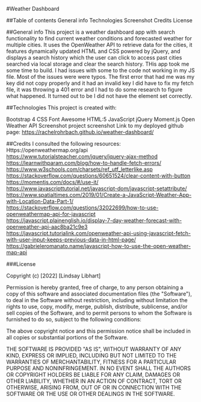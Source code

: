 #Weather Dashboard

##Table of contents
General info
Technologies
Screenshot
Credits
License

##General info
This project is a weather dashboard app with search functionality to find current weather conditions and forecasted weather for multiple cities. It uses the OpenWeather API to retrieve data for the cities, it features  dynamically updated HTML and CSS powered by jQuery, and displays a search history which the user can click to access past cities searched via local storage and clear the search history.  THis app took me some time to build.  I had issues with some to the code not working in my JS file.  Most of the issues were were typos.  The first error that had me was my key did not copy properly and it had an invalid key I did have to fix my fetch file, it was throwing a 401 error and I had to do some research to figure what happened.  It turned out to be I did not have the element set correctly.  


##Technologies
This project is created with:

Bootstrap 4
CSS
Font Awesome
HTML:5
JavaScript
jQuery
Moment.js
Open Weather API
Screenshot
project screenshot Link to my deployed github page: https://rachelrohrbach.github.io/weather-dashboard/

##Credits
I consulted the following resources:
Https://openweathermap.org/api
https://www.tutorialsteacher.com/jquery/jquery-ajax-method
https://learnwithparam.com/blog/how-to-handle-fetch-errors/
https://www.w3schools.com/charsets/ref_utf_letterlike.asp
https://stackoverflow.com/questions/60651524/clear-content-with-button
https://momentjs.com/docs/#/use-it/
https://www.javascripttutorial.net/javascript-dom/javascript-setattribute/
https://www.spatialtimes.com/2019/01/Create-a-JavaScript-Weather-App-with-Location-Data-Part-1/
https://stackoverflow.com/questions/32022699/how-to-use-openweathermap-api-for-javascript
https://javascript.plainenglish.io/display-7-day-weather-forecast-with-openweather-api-aac8ba21c9e3
https://javascript.tutorialink.com/openweather-api-using-javascript-fetch-with-user-input-keeps-previous-data-in-html-page/
https://gabrieleromanato.name/javascript-how-to-use-the-open-weather-map-api

###License

Copyright (c) [2022] [Lindsay Libhart]

Permission is hereby granted, free of charge, to any person obtaining a copy of this software and associated documentation files (the "Software"), to deal in the Software without restriction, including without limitation the rights to use, copy, modify, merge, publish, distribute, sublicense, and/or sell copies of the Software, and to permit persons to whom the Software is furnished to do so, subject to the following conditions:

The above copyright notice and this permission notice shall be included in all copies or substantial portions of the Software.

THE SOFTWARE IS PROVIDED "AS IS", WITHOUT WARRANTY OF ANY KIND, EXPRESS OR IMPLIED, INCLUDING BUT NOT LIMITED TO THE WARRANTIES OF MERCHANTABILITY, FITNESS FOR A PARTICULAR PURPOSE AND NONINFRINGEMENT. IN NO EVENT SHALL THE AUTHORS OR COPYRIGHT HOLDERS BE LIABLE FOR ANY CLAIM, DAMAGES OR OTHER LIABILITY, WHETHER IN AN ACTION OF CONTRACT, TORT OR OTHERWISE, ARISING FROM, OUT OF OR IN CONNECTION WITH THE SOFTWARE OR THE USE OR OTHER DEALINGS IN THE SOFTWARE.
